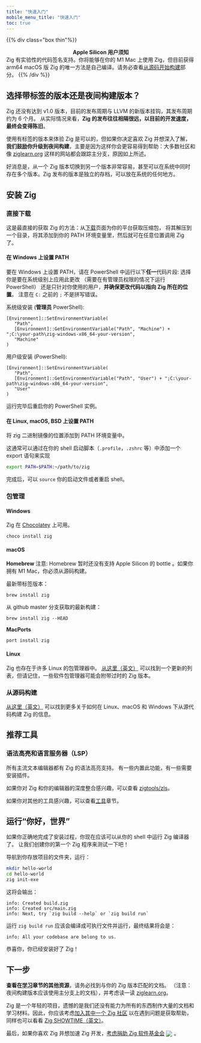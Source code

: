 ```yaml
---
title: "快速入门"
mobile_menu_title: "快速入门"
toc: true
---
```


{{% div class="box thin"%}}
**<center>Apple Silicon 用户须知</center>**
Zig 有实验性的代码签名支持。你将能够在你的 M1 Mac 上使用 Zig，但目前获得 arm64 macOS 版 Zig 的唯一方法是自己编译。请务必查看[从源码开始构建](#从源码构建)部分。
{{% /div %}}


## 选择带标签的版本还是夜间构建版本？
Zig 还没有达到 v1.0 版本，目前的发布周期与 LLVM 的新版本挂钩，其发布周期约为 6 个月。
从实际情况来看，**Zig 的发布往往相隔很远，以目前的开发速度，最终会变得陈旧**。

使用有标签的版本来体验 Zig 是可以的，但如果你决定喜欢 Zig 并想深入了解，**我们鼓励你升级到夜间构建**，主要是因为这样你会更容易得到帮助：大多数社区和像 [ziglearn.org](https://ziglearn.org) 这样的网站都会跟踪主分支，原因如上所述。

好消息是，从一个 Zig 版本切换到另一个版本非常容易，甚至可以在系统中同时存在多个版本。Zig 发布的版本是独立的存档，可以放在系统的任何地方。


## 安装 Zig
### 直接下载
这是最直接的获取 Zig 的方法：从[下载](../../download)页面为你的平台获取压缩包，
将其解压到一个目录，将其添加到你的 PATH 环境变量里，然后就可在任意位置调用 Zig 了。

#### 在 Windows 上设置 PATH
要在 Windows 上设置 PATH，请在 PowerShell 中运行以下**任一**代码片段:
选择你是要在系统级别上应用此更改 （需要在有管理员权限的情况下运行 PowerShell）
还是只针对你使用的用户，**并确保更改代码以指向 Zig 所在的位置**。
注意在 `C:` 之前的 `;` 不是拼写错误。

系统级安装 (**管理员** PowerShell):
```
[Environment]::SetEnvironmentVariable(
   "Path",
   [Environment]::GetEnvironmentVariable("Path", "Machine") + ";C:\your-path\zig-windows-x86_64-your-version",
   "Machine"
)
```

用户级安装 (PowerShell):
```
[Environment]::SetEnvironmentVariable(
   "Path",
   [Environment]::GetEnvironmentVariable("Path", "User") + ";C:\your-path\zig-windows-x86_64-your-version",
   "User"
)
```
运行完毕后重启你的 PowerShell 实例。

#### 在 Linux, macOS, BSD 上设置 PATH
将 zig 二进制镜像的位置添加到 PATH 环境变量中。

这通常可以通过在你的 shell 启动脚本（`.profile`，`.zshrc` 等）中添加一个 export 语句来实现
```bash
export PATH=$PATH:~/path/to/zig
```
完成后，可以 `source` 你的启动文件或者重启 shell。




### 包管理
#### Windows
Zig 在 [Chocolatey](https://chocolatey.org/packages/zig) 上可用。
```
choco install zig
```

#### macOS

**Homebrew**
注意: Homebrew 暂时还没有支持 Apple Silicon 的 bottle 。如果你拥有 M1 Mac，你必须从源码构建。

最新带标签版本：
```
brew install zig
```

从 github master 分支获取的最新构建：
```
brew install zig --HEAD
```

**MacPorts**
```
port install zig
```
#### Linux
Zig 也存在于许多 Linux 的包管理器中。 [从这里（英文）](https://github.com/ziglang/zig/wiki/Install-Zig-from-a-Package-Manager)
可以找到一个更新的列表，但请记住，一些软件包管理器可能会附带过时的 Zig 版本。

### 从源码构建
[从这里（英文）](https://github.com/ziglang/zig/wiki/Building-Zig-From-Source)
可以找到更多关于如何在 Linux、macOS 和 Windows 下从源代码构建 Zig 的信息。

## 推荐工具
### 语法高亮和语言服务器（LSP）
所有主流文本编辑器都有 Zig 的语法高亮支持。
有一些内置此功能，有一些需要安装插件。

如果你对 Zig 和你的编辑器的深度整合感兴趣，可以查看 [zigtools/zls](https://github.com/zigtools/zls)。

如果你对其他的工具感兴趣，可以查看[工具](../tools/)章节。

## 运行“你好，世界”
如果你正确地完成了安装过程，你现在应该可以从你的 shell 中运行 Zig 编译器了。
让我们创建你的第一个 Zig 程序来测试一下吧！

导航到你存放项目的文件夹，运行：
```bash
mkdir hello-world
cd hello-world
zig init-exe
```

这将会输出：
```
info: Created build.zig
info: Created src/main.zig
info: Next, try `zig build --help` or `zig build run`
```

运行 `zig build run` 应该会编译成可执行文件并运行，最终结果将会是：
```
info: All your codebase are belong to us.
```

恭喜你，你已经安装好了 Zig！

## 下一步
**查看在[学习](../)章节的其他资源**，请务必找到与你的 Zig 版本匹配的文档。
（注意：夜间构建版本应该使用主分支上的文档），并考虑读一读 [ziglearn.org](https://ziglearn.org)。

Zig 是一个年轻的项目，遗憾的是我们还没有能力为所有的东西制作大量的文档和学习材料。因此，你应该考虑[加入其中一个 Zig 社区](https://github.com/ziglang/zig/wiki/Community)
以在遇到问题是获取帮助，同样也可以看看 [Zig SHOWTIME（英文）](https://zig.show)。

最后，如果你喜欢 Zig 并想加速 Zig 开发，[考虑捐助 Zig 软件基金会](../../zsf)
<img src="../../heart.svg" style="vertical-align:middle; margin-right: 5px">。
